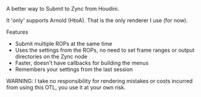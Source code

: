 A better way to Submit to Zync from Houdini.

It 'only' supports Arnold (HtoA). That is the only renderer I use (for now). 

Features
- Submit multiple ROPs at the same time
- Uses the settings from the ROPs, no need to set frame ranges or output directories on the Zync node
- Faster, doesn't have callbacks for building the menus
- Remembers your settings from the last session


WARNING: I take no responsibility for rendering mistakes or costs incurred from using this OTL, you use it at your own risk.